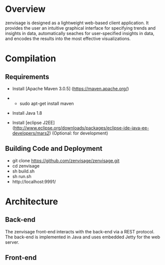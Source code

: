 # Overview
zenvisage is designed as a lightweight web-based client application. It provides the user an intuitive graphical interface for specifying trends and insights in data, automatically seaches for user-specified insights in data, and encodes the results into the most effective visualizations.

# Compilation

## Requirements

* Install [Apache Maven 3.0.5] (https://maven.apache.org/) 
* * sudo apt-get install maven 

* Install Java 1.8

* Install [eclipse J2EE] (http://www.eclipse.org/downloads/packages/eclipse-ide-java-ee-developers/mars2) (Optional: for development) 

## Building Code and Deployment

*  git clone https://github.com/zenvisage/zenvisage.git
*  cd zenvisage
*  sh build.sh  
*  sh run.sh
*  http://localhost:9991/

# Architecture

## Back-end

The zenvisage front-end interacts with the back-end via a REST
protocol. The back-end is implemented in Java and uses embedded Jetty
for the web server. 


## Front-end
